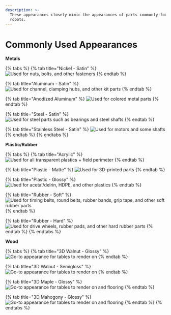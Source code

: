 ```yaml
---
description: >-
  These appearances closely mimic the appearances of parts commonly found in FTC
  robots.
---
```


# Commonly Used Appearances

**Metals**

{% tabs %}
{% tab title="Nickel - Satin" %}
![Used for nuts, bolts, and other fasteners](../.gitbook/assets/satinnickel%20%281%29.png)
{% endtab %}

{% tab title="Aluminum - Satin" %}
![Used for channel, clamping hubs, and other kit parts](../.gitbook/assets/satinalu%20%281%29.png)
{% endtab %}

{% tab title="Anodized Aluminum" %}
![Used for colored metal parts](../.gitbook/assets/anodizedalu.png)
{% endtab %}

{% tab title="Steel - Satin" %}
![Used for steel parts such as bearings and steel shafts](../.gitbook/assets/steelsatin.png)
{% endtab %}

{% tab title="Stainless Steel - Satin" %}
![Used for motors and some shafts](../.gitbook/assets/stainlesssatin.png)
{% endtab %}
{% endtabs %}

**Plastic/Rubber**

{% tabs %}
{% tab title="Acrylic" %}
![Used for all transparent plastics + field perimeter](../.gitbook/assets/acrylic%20%281%29.png)
{% endtab %}

{% tab title="Plastic - Matte" %}
![Used for 3D-printed parts](../.gitbook/assets/matteplastice.png)
{% endtab %}

{% tab title="Plastic - Glossy" %}
![Used for acetal/delrin, HDPE, and other plastics ](../.gitbook/assets/glossplastic.png)
{% endtab %}

{% tab title="Rubber - Soft" %}
![Used for timing belts, round belts, rubber bands, grip tape, and other soft rubber parts](../.gitbook/assets/softrubber.png)
{% endtab %}

{% tab title="Rubber - Hard" %}
![Used for drive wheels, rubber pads, and other hard rubber parts](../.gitbook/assets/hardrubber.png)
{% endtab %}
{% endtabs %}

**Wood**

{% tabs %}
{% tab title="3D Walnut - Glossy" %}
![Go-to appearance for tables to render on](../.gitbook/assets/walnutgloss.png)
{% endtab %}

{% tab title="3D Walnut - Semigloss" %}
![Go-to appearance for tables to render on](../.gitbook/assets/walnutsemigloss.png)
{% endtab %}

{% tab title="3D Maple - Glossy" %}
![Go-to appearance for tables to render on and flooring](../.gitbook/assets/mapleglossy.png)
{% endtab %}

{% tab title="3D Mahogony - Glossy" %}
![Go-to appearance for tables to render on and flooring](../.gitbook/assets/mahogonyglossy.png)
{% endtab %}
{% endtabs %}

